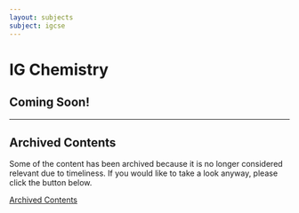 ```yaml
---
layout: subjects
subject: igcse
---
```



# IG Chemistry

## Coming Soon!

---

## Archived Contents
Some of the content has been archived because it is no longer considered relevant due to timeliness. If you would like to take a look anyway, please click the button below.

[Archived Contents](./archived.html)